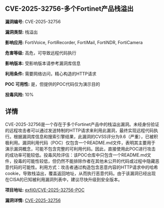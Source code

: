 ## CVE-2025-32756-多个Fortinet产品栈溢出

**漏洞编号:** CVE-2025-32756

**漏洞类型:** 栈溢出

**影响应用:** FortiVoice, FortiRecorder, FortiMail, FortiNDR, FortiCamera

**危害等级:** 高危，可导致远程代码执行

**影响版本:** 受影响版本请参考漏洞库信息

**利用条件:** 需要网络访问，精心构造的HTTP请求

**POC 可用性:** 是，但提供的POC代码仅为演示目的

**投毒风险:** 10%

## 详情

CVE-2025-32756是一个存在于多个Fortinet产品中的栈溢出漏洞。未经身份验证的远程攻击者可以通过发送特制的HTTP请求来利用此漏洞，最终实现远程代码执行。根据漏洞库信息和搜索引擎结果，此漏洞的CVSS评分为9.6（严重），已被积极利用。漏洞利用代码（POC）仅包含一个README.md文件，表明其主要用于演示漏洞概念，可能不包含完整的可利用代码。因此，直接使用此POC进行攻击的成功率可能较低。投毒风险评估：该POC仓库中只包含一个README.md文件，投毒的可能性较低，但仍然不能排除作者在其他未公开的代码或过程中隐藏恶意代码的可能性。利用方式：攻击者通过构造包含恶意内容的HTTP请求中的哈希cookie，导致栈溢出，覆盖返回地址，从而执行恶意代码。由于该漏洞已经出现在CISA的已知被利用漏洞列表中，建议尽快升级到安全版本。

**项目地址:** [exfil0/CVE-2025-32756-POC](https://github.com/exfil0/CVE-2025-32756-POC)

**漏洞详情:** [CVE-2025-32756](https://nvd.nist.gov/vuln/detail/CVE-2025-32756)